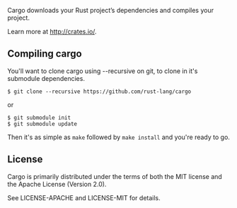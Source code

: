 Cargo downloads your Rust project’s dependencies and compiles your project.

Learn more at http://crates.io/.

## Compiling cargo

You'll want to clone cargo using --recursive on git, to clone in it's submodule
dependencies.
```
$ git clone --recursive https://github.com/rust-lang/cargo
```
or
```
$ git submodule init
$ git submodule update
```
Then it's as simple as ```make``` followed by ```make install``` and you're
ready to go.

## License

Cargo is primarily distributed under the terms of both the MIT license
and the Apache License (Version 2.0).

See LICENSE-APACHE and LICENSE-MIT for details.
